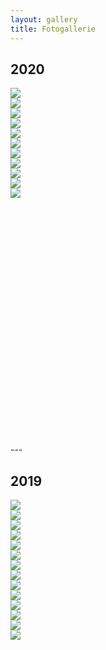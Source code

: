 ```yaml
---
layout: gallery
title: Fotogallerie
---
```


<section>
<div>
<h2>2020</h2>

<div id="2020" class="list-unstyled justified-gallery" style="height: 570px;">
    <a class="jg-entry" href="/assets/img/AndreaHacke.jpg" data-sub-html="Februar: Beete frisch machen für das neue Gartenjahr" style="width: 240px; height: 179px; top: 6px; left: 6px; opacity: 1;">
            <div class="demo-gallery-poster">
                <img src="/assets/img/AndreaHacke.jpg">
            </div>                            
    </a>
    <a class="jg-entry" href="/assets/img/Probebohrung.jpg" data-sub-html="Probebohrung für einen Brunnen - Der trockene Sommer 2018 hat nochmal klar gemacht: Wir brauchen mehr Wasser!" style="width: 240px; height: 179px; top: 6px; left: 253px; opacity: 1;">                            
            <div class="demo-gallery-poster">
                <img src="/assets/img/Probebohrung.jpg">
            </div>
    </a>
    <a class="jg-entry" href="/assets/img/Brombeertunnel.jpg" data-sub-html="Im Brombeerdickicht entsteht ein Tunnel" style="width: 240px; height: 179px; top: 6px; left: 500px; opacity: 1;">      
            <div class="demo-gallery-poster">
                <img src="/assets/img/Brombeertunnel.jpg">
            </div>
    </a>
    <a class="jg-entry" href="/assets/img/Bienen.jpg" data-sub-html="Wir haben Zuwachs bekommen - Viele kleine Bienchen!" style="width: 240px; height: 179px; top: 6px; left: 747px; opacity: 1;">
            <div class="demo-gallery-poster">
                <img src="/assets/img/Bienen.jpg">
            </div>
    </a>
    <a class="jg-entry" href="/assets/img/Steine.jpg" data-sub-html="Neue alte Bodenplatten für den Garten" style="width: 240px; height: 179px; top: 193px; left: 6px; opacity: 1;">                   
            <div class="demo-gallery-poster">
                <img src="/assets/img/Steine.jpg">
            </div>
    </a>
    <a class="jg-entry" href="/assets/img/Huettenbau.jpg" data-sub-html="Unsere Gartengeräte bekommen einen neuen Unterstand" style="width: 240px; height: 179px; top: 193px; left: 253px; opacity: 1;">   
            <div class="demo-gallery-poster">
                <img src="/assets/img/Huettenbau.jpg">
            </div>
    </a>
    <a class="jg-entry" href="/assets/img/Regenrinne.jpg" data-sub-html="Das Dach ist unere Wassersammelanlage, nur die Rinne hat noch gefehlt" style="width: 240px; height: 179px; top: 193px; left: 500px; opacity: 1;">   
            <div class="demo-gallery-poster">
                <img src="/assets/img/Regenrinne.jpg">
            </div>
    </a>
    <a class="jg-entry" href="/assets/img/Spass.jpg" data-sub-html="GuteLauneGärtnern - Geil geil geil" style="width: 240px; height: 179px; top: 193px; left: 747px; opacity: 1;">   
            <div class="demo-gallery-poster">
                <img src="/assets/img/Spass.jpg">
            </div>
    </a>
    <a class="jg-entry" href="/assets/img/Menschen.jpg" data-sub-html="Schööön Unkraut rupfen..." style="width: 240px; height: 179px; top: 379px; left: 6px; opacity: 1;">   
            <div class="demo-gallery-poster">
                <img src="/assets/img/Menschen.jpg">
            </div>
    </a>
    <a class="jg-entry" href="/assets/img/MenschBeet.jpg" data-sub-html="...uuund noch mehr Unkraut rupfen" style="width: 240px; height: 179px; top: 379px; left: 253px; opacity: 1;">   
            <div class="demo-gallery-poster">
                <img src="/assets/img/MenschBeet.jpg">
            </div>
    </a>
    <a class="jg-entry" href="/assets/img/Spring.jpg" data-sub-html="Frühling juppiduu!" style="width: 240px; height: 181px; top: 379px; left: 500px; opacity: 1;">
            <div class="demo-gallery-poster">
                <img src="/assets/img/Spring.jpg">
            </div>
    </a>
</div>
</div>
</section>
---

<section>
<div>
<h2>2019</h2>

<div id="2019" class="list-unstyled justified-gallery" style="height: 760px;">
    <a class="jg-entry" href="/assets/img/AndreaHacke.jpg" data-sub-html="Februar: Beete frisch machen für das neue Gartenjahr" style="width: 240px; height: 179px; top: 6px; left: 6px; opacity: 1;">
            <div class="demo-gallery-poster">
                <img src="/assets/img/AndreaHacke.jpg">
            </div>                            
    </a>
    <a class="jg-entry" href="/assets/img/Probebohrung.jpg" data-sub-html="Probebohrung für einen Brunnen - Der trockene Sommer 2018 hat nochmal klar gemacht: Wir brauchen mehr Wasser!" style="width: 240px; height: 179px; top: 6px; left: 253px; opacity: 1;">                            
            <div class="demo-gallery-poster">
                <img src="/assets/img/Probebohrung.jpg">
            </div>
    </a>
    <a class="jg-entry" href="/assets/img/Brombeertunnel.jpg" data-sub-html="Im Brombeerdickicht entsteht ein Tunnel" style="width: 240px; height: 179px; top: 6px; left: 500px; opacity: 1;">      
            <div class="demo-gallery-poster">
                <img src="/assets/img/Brombeertunnel.jpg">
            </div>
    </a>
    <a class="jg-entry" href="/assets/img/Bienen.jpg" data-sub-html="Wir haben Zuwachs bekommen - Viele kleine Bienchen!" style="width: 240px; height: 179px; top: 6px; left: 747px; opacity: 1;">
            <div class="demo-gallery-poster">
                <img src="/assets/img/Bienen.jpg">
            </div>
    </a>
    <a class="jg-entry" href="/assets/img/Steine.jpg" data-sub-html="Neue alte Bodenplatten für den Garten" style="width: 240px; height: 179px; top: 193px; left: 6px; opacity: 1;">                   
            <div class="demo-gallery-poster">
                <img src="/assets/img/Steine.jpg">
            </div>
    </a>
    <a class="jg-entry" href="/assets/img/Huettenbau.jpg" data-sub-html="Unsere Gartengeräte bekommen einen neuen Unterstand" style="width: 240px; height: 179px; top: 193px; left: 253px; opacity: 1;">   
            <div class="demo-gallery-poster">
                <img src="/assets/img/Huettenbau.jpg">
            </div>
    </a>
    <a class="jg-entry" href="/assets/img/Regenrinne.jpg" data-sub-html="Das Dach ist unere Wassersammelanlage, nur die Rinne hat noch gefehlt" style="width: 240px; height: 179px; top: 193px; left: 500px; opacity: 1;">   
            <div class="demo-gallery-poster">
                <img src="/assets/img/Regenrinne.jpg">
            </div>
    </a>
    <a class="jg-entry" href="/assets/img/Spass.jpg" data-sub-html="GuteLauneGärtnern - Geil geil geil" style="width: 240px; height: 179px; top: 193px; left: 747px; opacity: 1;">   
            <div class="demo-gallery-poster">
                <img src="/assets/img/Spass.jpg">
            </div>
    </a>
    <a class="jg-entry" href="/assets/img/Menschen.jpg" data-sub-html="Schööön Unkraut rupfen..." style="width: 240px; height: 179px; top: 379px; left: 6px; opacity: 1;">   
            <div class="demo-gallery-poster">
                <img src="/assets/img/Menschen.jpg">
            </div>
    </a>
    <a class="jg-entry" href="/assets/img/MenschBeet.jpg" data-sub-html="...uuund noch mehr Unkraut rupfen" style="width: 240px; height: 179px; top: 379px; left: 253px; opacity: 1;">   
            <div class="demo-gallery-poster">
                <img src="/assets/img/MenschBeet.jpg">
            </div>
    </a>
    <a class="jg-entry" href="/assets/img/Spring.jpg" data-sub-html="Frühling juppiduu!" style="width: 240px; height: 181px; top: 379px; left: 500px; opacity: 1;">
            <div class="demo-gallery-poster">
                <img src="/assets/img/Spring.jpg">
            </div>
    </a>
     <a class="jg-entry" href="/assets/img/image20.jpeg" data-sub-html="Freudenfeuer mit Feeunden" style="width: 240px; height: 181px; top: 379px; left: 747px; opacity: 1;">
            <div class="demo-gallery-poster">
                <img src="/assets/img/image20.jpeg">
            </div>
    </a>
    <a class="jg-entry" href="/assets/img/image22.jpeg" data-sub-html="Toller Fund im Untergrund: Die schnecken haben uns ein paar Kartoffeln übrig gelassen!" style="width: 240px; height: 179px; top: 565px; left: 6px; opacity: 1;">   
            <div class="demo-gallery-poster">
                <img src="/assets/img/image22.jpeg">
            </div>
    </a>
    <a class="jg-entry" href="/assets/img/image19.jpeg" data-sub-html="Rumpelstielzchen verbrennt das biestige Brombeergestrüpp" style="width: 240px; height: 179px; top: 565px; left: 253px; opacity: 1;">   
            <div class="demo-gallery-poster">
                <img src="/assets/img/image19.jpeg">
            </div>
    </a>
</div>
</div>
</section>